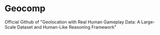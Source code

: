 # Geocomp
Official Github of "Geolocation with Real Human Gameplay Data: A Large-Scale Dataset and Human-Like Reasoning Framework"
